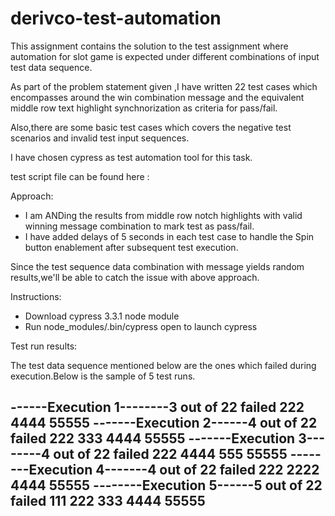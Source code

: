 # derivco-test-automation
This assignment contains the solution to the test assignment where automation for slot game is expected under different combinations of input test data sequence.

As part of the problem statement given ,I have written 22 test cases which encompasses around the win combination message and the equivalent middle row text highlight synchnorization as criteria for pass/fail. 

Also,there are some basic test cases which covers the negative test scenarios and invalid test input sequences.

I have chosen cypress as test automation tool for this task.

test script file can be found here : 


Approach:
- I am ANDing the results from middle row notch highlights with valid winning message combination to mark test as pass/fail.
- I have added delays of 5 seconds in each test case to handle the Spin button enablement after subsequent test execution.

Since the test sequence data combination with message yields random results,we'll be able to catch the issue with above approach.


Instructions:

- Download cypress 3.3.1 node module 
- Run node_modules/.bin/cypress open to launch cypress 



Test run results:

The test data sequence mentioned below are the ones which failed during execution.Below is the sample of 5 test runs.

------Execution 1--------3 out of 22 failed
222
4444
55555
-------Execution 2------4 out of 22 failed
222
333
4444
55555
-------Execution 3--------4 out of 22 failed 
222
4444
555
55555
--------Execution 4-------4 out of 22 failed 
222
2222
4444
55555
--------Execution 5------5 out of 22 failed 
111
222
333
4444
55555
---------------------

